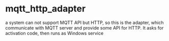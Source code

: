 # mqtt_http_adapter
a system can not support MQTT API but HTTP, so this is the adapter, which communicate with MQTT server and provide some API for HTTP. It asks for activation code, then runs as Windows service
